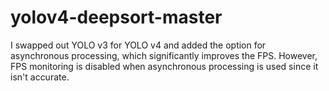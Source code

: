 # yolov4-deepsort-master
I swapped out YOLO v3 for YOLO v4 and added the option for asynchronous processing, which significantly improves the FPS. However, FPS monitoring is disabled when asynchronous processing is used since it isn't accurate.
